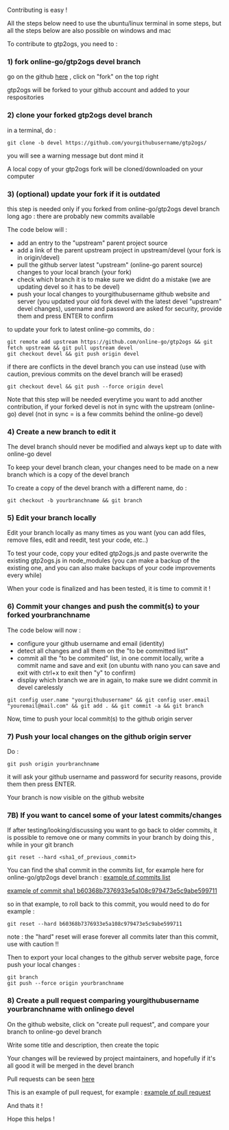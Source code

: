 Contributing is easy !

All the steps below need to use the ubuntu/linux terminal in some steps, but all 
the steps below are also possible on windows and mac

To contribute to gtp2ogs, you need to : 

### 1) fork online-go/gtp2ogs devel branch

go on the github [here](https://github.com/online-go/gtp2ogs/tree/devel) , 
click on "fork" on the top right

gtp2ogs will be forked to your github account and added to your respositories

### 2) clone your forked gtp2ogs devel branch

in a terminal, do :

```
git clone -b devel https://github.com/yourgithubusername/gtp2ogs/
```

you will see a warning message but dont mind it

A local copy of your gtp2ogs fork will be cloned/downloaded on your computer

### 3) (optional) update your fork if it is outdated

this step is needed only if you forked from online-go/gtp2ogs devel branch 
long ago : there are probably new commits available

The code below will : 

- add an entry to the "upstream" parent project source
- add a link of the parent upstream project in upstream/devel (your fork is in origin/devel)
- pull the github server latest "upstream" (online-go parent source) changes to your 
local branch (your fork)
- check which branch it is to make sure we didnt do a mistake (we are updating devel 
so it has to be devel)
- push your local changes to yourgithubusername github website and server (you updated
 your old fork devel with the latest devel "upstream" devel changes), username and 
password are asked for security, provide them and press ENTER to confirm

to update your fork to latest online-go commits, do :

```
git remote add upstream https://github.com/online-go/gtp2ogs && git fetch upstream && git pull upstream devel
git checkout devel && git push origin devel
```

if there are conflicts in the devel branch you can use instead (use with caution, 
previous commits on the devel branch will be erased)

```
git checkout devel && git push --force origin devel 
```

Note that this step will be needed everytime you want to add another contribution, if 
your forked devel is not in sync with the upstream (online-go) devel (not in sync = 
is a few commits behind the online-go devel)

### 4) Create a new branch to edit it

The devel branch should never be modified and always kept up to date with online-go devel

To keep your devel branch clean, your changes need to be made on a new branch 
which is a copy of the devel branch

To create a copy of the devel branch with a different name, do : 

```
git checkout -b yourbranchname && git branch
```

### 5) Edit your branch locally

Edit your branch locally as many times as you want (you can add files, remove 
files, edit and reedit, test your code, etc..)

To test your code, copy your edited gtp2ogs.js and paste overwrite the existing 
gtp2ogs.js in node_modules (you can make a backup of the existing one, and you 
can also make backups of your code improvements every while)

When your code is finalized and has been tested, it is time to commit it !

### 6) Commit your changes and push the commit(s) to your forked yourbranchname

The code below will now : 

- configure your github username and email (identity)
- detect all changes and all them on the "to be committed list"
- commit all the "to be commited" list, in one commit locally, write a commit 
name and save and exit (on ubuntu with nano you can save and exit with ctrl+x to exit then "y" to confirm)
- display which branch we are in again, to make sure we didnt commit in devel carelessly

```
git config user.name "yourgithubusername" && git config user.email "youremail@mail.com" && git add . && git commit -a && git branch
```

Now, time to push your local commit(s) to the github origin server

### 7) Push your local changes on the github origin server

Do : 

```
git push origin yourbranchname
```

it will ask your github username and password for security reasons, provide
 them then press ENTER.

Your branch is now visible on the github website

### 7B) If you want to cancel some of your latest commits/changes

If after testing/looking/discussing you want to go back to older commits, 
it is possible to remove one or many commits in your branch by doing this , 
while in your git branch 

```
git reset --hard <sha1_of_previous_commit>
```

You can find the sha1 commit in the commits list, for example here for 
online-go/gtp2ogs devel branch : 
[example of commits list](https://github.com/online-go/gtp2ogs/commits/devel)

[example of commit sha1 b60368b7376933e5a108c979473e5c9abe599711](https://github.com/online-go/gtp2ogs/commit/b60368b7376933e5a108c979473e5c9abe599711)

so in that example, to roll back to this commit, you would need to do for example :

```
git reset --hard b60368b7376933e5a108c979473e5c9abe599711
```

note : the "hard" reset will erase forever all commits later than this commit, 
use with caution !!

Then to export your local changes to the github server website page, 
force push your local changes : 

```
git branch
git push --force origin yourbranchname 
```

### 8) Create a pull request comparing yourgithubusername yourbranchname with onlinego devel

On the github website, click on "create pull request", and compare your branch
 to online-go devel branch

Write some title and description, then create the topic

Your changes will be reviewed by project maintainers, and hopefully if it's all
 good it will be merged in the devel branch

Pull requests can be seen [here](https://github.com/online-go/gtp2ogs/pulls)

This is an example of pull request, for example : 
[example of pull request](https://github.com/online-go/gtp2ogs/pull/81)


And thats it !

Hope this helps !

